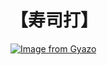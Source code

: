 # 【寿司打】 #

[![Image from Gyazo](https://i.gyazo.com/0e358d3c2d996ea64ebd45b3e2d66a8c.jpg)](https://gyazo.com/0e358d3c2d996ea64ebd45b3e2d66a8c)
